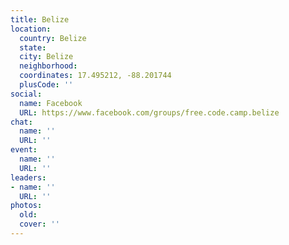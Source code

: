 ```yaml
---
title: Belize
location:
  country: Belize
  state: 
  city: Belize
  neighborhood: 
  coordinates: 17.495212, -88.201744
  plusCode: ''
social:
  name: Facebook
  URL: https://www.facebook.com/groups/free.code.camp.belize
chat:
  name: ''
  URL: ''
event:
  name: ''
  URL: ''
leaders:
- name: ''
  URL: ''
photos:
  old: 
  cover: ''
---
```

